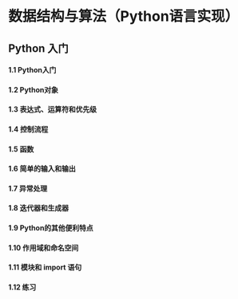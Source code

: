 ﻿# 数据结构与算法（Python语言实现）

## Python 入门

#### 1.1 Python入门

#### 1.2 Python对象

#### 1.3 表达式、运算符和优先级

#### 1.4 控制流程

#### 1.5 函数

#### 1.6 简单的输入和输出

#### 1.7 异常处理

#### 1.8 迭代器和生成器

#### 1.9 Python的其他便利特点

#### 1.10 作用域和命名空间

#### 1.11 模块和 import 语句 

#### 1.12 练习
